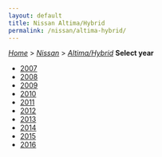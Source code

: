 ```yaml
---
layout: default
title: Nissan Altima/Hybrid
permalink: /nissan/altima-hybrid/
---
```

[*Home*](/) > [*Nissan*](/nissan/) > [*Altima/Hybrid*](/nissan/altima-hybrid/)
**Select year**
- [2007](/nissan/altima-hybrid/2007/)
- [2008](/nissan/altima-hybrid/2008/)
- [2009](/nissan/altima-hybrid/2009/)
- [2010](/nissan/altima-hybrid/2010/)
- [2011](/nissan/altima-hybrid/2011/)
- [2012](/nissan/altima-hybrid/2012/)
- [2013](/nissan/altima-hybrid/2013/)
- [2014](/nissan/altima-hybrid/2014/)
- [2015](/nissan/altima-hybrid/2015/)
- [2016](/nissan/altima-hybrid/2016/)